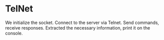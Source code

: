 # TelNet
We initialize the socket. Connect to the server via Telnet. Send commands, receive responses. 
Extracted the necessary information, print it on the console.

